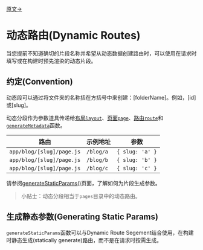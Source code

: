 [原文->](https://nextjs.org/docs/app/building-your-application/routing/dynamic-routes)

# 动态路由(Dynamic Routes)

当您提前不知道确切的片段名称并希望从动态数据创建路由时，可以使用在请求时填写或在构建时预先渲染的动态片段。

## 约定(Convention)

动态段可以通过将文件夹的名称括在方括号中来创建：[folderName]。例如，[id]或[slug]。

动态分段作为参数道具传递给[布局`layout`](https://nextjs.org/docs/app/api-reference/file-conventions/layout)、[页面`page`](https://nextjs.org/docs/app/api-reference/file-conventions/page)、[路由`route`](https://nextjs.org/docs/app/api-reference/file-conventions/route)和[`generateMetadata`](https://nextjs.org/docs/app/api-reference/functions/generate-metadata#generatemetadata-function)函数。


| 路由                      | 示例地址  | 参数            |
| ------------------------- | --------- | --------------- |
| `app/blog/[slug]/page.js` | `/blog/a` | `{ slug: 'a' }` |
| `app/blog/[slug]/page.js` | `/blog/b` | `{ slug: 'b' }` |
| `app/blog/[slug]/page.js` | `/blog/c` | `{ slug: 'c' }` |

请参阅[generateStaticParams()](#生成静态参数generating-static-params)页面，了解如何为片段生成参数。

> 小贴士：动态分段相当于`pages`目录中的动态路由。

## 生成静态参数(Generating Static Params)

`generateStaticParams`函数可以与Dynamic Route Segement结合使用，在构建时静态生成(statically generate)路由，而不是在请求时按需生成。
